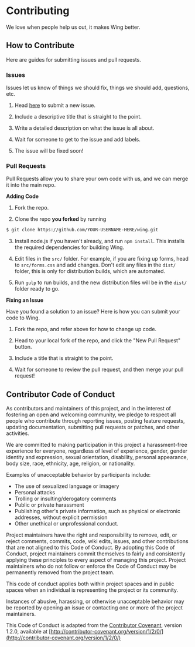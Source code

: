 # Contributing

We love when people help us out, it makes Wing better.


## How to Contribute

Here are guides for submitting issues and pull requests.

### Issues

Issues let us know of things we should fix, things we should add, questions, etc. 

1) Head [here](https://github.com/KingPixil/wing/issues/new) to submit a new issue.

2) Include a descriptive title that is straight to the point.

3) Write a detailed description on what the issue is all about.

4) Wait for someone to get to the issue and add labels.

5) The issue will be fixed soon!


### Pull Requests

Pull Requests allow you to share your own code with us, and we can merge it into the main repo.

**Adding Code**

1) Fork the repo.

2) Clone the repo **you forked** by running 
```sh
$ git clone https://github.com/YOUR-USERNAME-HERE/wing.git
```

3) Install node.js if you haven't already, and run `npm install`. This installs the required dependencies for building Wing.

4) Edit files in the `src/` folder. For example, if you are fixing up forms, head to `src/forms.css` and add changes. Don't edit any files in the `dist/` folder, this is only for distribution builds, which are automated. 

5) Run `gulp` to run builds, and the new distribution files will be in the `dist/` folder ready to go.



**Fixing an Issue**

Have you found a solution to an issue? Here is how you can submit your code to Wing.

1) Fork the repo, and refer above for how to change up code.

1) Head to your local fork of the repo, and click the "New Pull Request" button.

2) Include a title that is straight to the point.

3) Wait for someone to review the pull request, and then merge your pull request!



## Contributor Code of Conduct

As contributors and maintainers of this project, and in the interest of fostering an open and 
welcoming community, we pledge to respect all people who contribute through reporting issues, 
posting feature requests, updating documentation, submitting pull requests or patches, and other 
activities.

We are committed to making participation in this project a harassment-free experience for everyone, 
regardless of level of experience, gender, gender identity and expression, sexual orientation, 
disability, personal appearance, body size, race, ethnicity, age, religion, or nationality.

Examples of unacceptable behavior by participants include:

* The use of sexualized language or imagery
* Personal attacks
* Trolling or insulting/derogatory comments
* Public or private harassment
* Publishing other's private information, such as physical or electronic addresses, without explicit
  permission
* Other unethical or unprofessional conduct.

Project maintainers have the right and responsibility to remove, edit, or reject comments, commits, 
code, wiki edits, issues, and other contributions that are not aligned to this Code of Conduct. By 
adopting this Code of Conduct, project maintainers commit themselves to fairly and consistently 
applying these principles to every aspect of managing this project. Project maintainers who do not 
follow or enforce the Code of Conduct may be permanently removed from the project team.

This code of conduct applies both within project spaces and in public spaces when an individual is 
representing the project or its community.

Instances of abusive, harassing, or otherwise unacceptable behavior may be reported by opening an 
issue or contacting one or more of the project maintainers.

This Code of Conduct is adapted from the [Contributor Covenant](http://contributor-covenant.org), 
version 1.2.0, available at 
[http://contributor-covenant.org/version/1/2/0/](http://contributor-covenant.org/version/1/2/0/)
